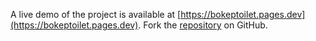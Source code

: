 A live demo of the project is available at [https://bokeptoilet.pages.dev](https://bokeptoilet.pages.dev).
Fork the [repository](https://github.com/gionugraha) on GitHub.